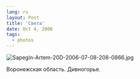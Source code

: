 ```yaml
---
lang: ru
layout: Post
title: 'Света'
date: Oct 4, 2006
tags:
  - photos
---
```


![Sapegin-Artem-20D-2006-07-08-208-0866.jpg](photo://725)

Воронежская область. Дивногорье.
